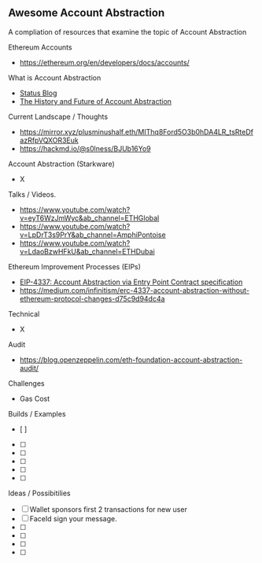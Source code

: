 ## Awesome Account Abstraction

A compliation of resources that examine the topic of Account Abstraction


Ethereum Accounts
- https://ethereum.org/en/developers/docs/accounts/

What is Account Abstraction
- [Status Blog](https://our.status.im/account-abstraction-eip-2938/)
- [The History and Future of Account Abstraction](https://medium.com/nethermind-eth/the-history-and-future-of-account-abstraction-10cb097ebdc8)

Current Landscape / Thoughts
- https://mirror.xyz/plusminushalf.eth/MIThq8Ford5O3b0hDA4LR_tsRteDfazRfpVQXOR3Euk
- https://hackmd.io/@s0lness/BJUb16Yo9


Account Abstraction (Starkware)
- X

Talks / Videos.
- https://www.youtube.com/watch?v=eyT6WzJmWyc&ab_channel=ETHGlobal
- https://www.youtube.com/watch?v=LpDrT3s9PrY&ab_channel=AmphiPontoise 
- https://www.youtube.com/watch?v=LdaoBzwHFkU&ab_channel=ETHDubai 

Ethereum Improvement Processes (EIPs)
- [EIP-4337: Account Abstraction via Entry Point Contract specification](https://eips.ethereum.org/EIPS/eip-4337)
- https://medium.com/infinitism/erc-4337-account-abstraction-without-ethereum-protocol-changes-d75c9d94dc4a 

Technical
- X

Audit
- https://blog.openzeppelin.com/eth-foundation-account-abstraction-audit/

Challenges
- Gas Cost

Builds / Examples
- [ ]
- [ ]
- [ ]
- [ ]
- [ ]
- [ ]

Ideas / Possibitilies
- [ ] Wallet sponsors first 2 transactions for new user 
- [ ] FaceId sign your message. 
- [ ]
- [ ]
- [ ]
- [ ]


